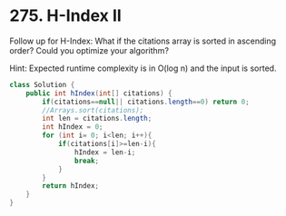 # 275. H-Index II 

Follow up for H-Index: What if the citations array is sorted in ascending order? Could you optimize your algorithm?

Hint:
Expected runtime complexity is in O(log n) and the input is sorted.

```java
class Solution {
    public int hIndex(int[] citations) {
        if(citations==null|| citations.length==0) return 0;  
        //Arrays.sort(citations);
        int len = citations.length;
        int hIndex = 0;
        for (int i= 0; i<len; i++){
            if(citations[i]>=len-i){
                hIndex = len-i;
                break;
            }
        }
        return hIndex;
    }
}
```
